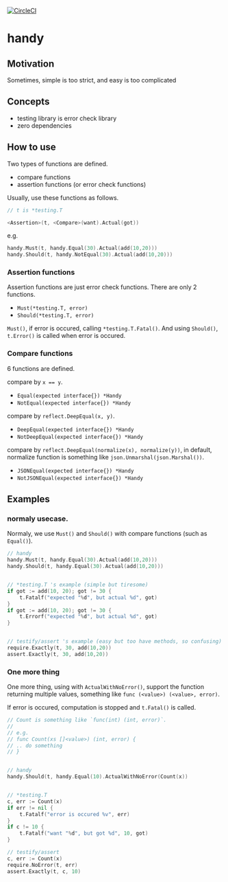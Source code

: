 [![CircleCI](https://circleci.com/gh/podhmo/handy.svg?style=svg)](https://circleci.com/gh/podhmo/handy)

# handy

## Motivation

Sometimes, simple is too strict, and easy is too complicated

## Concepts

- testing library is error check library
- zero dependencies

## How to use

Two types of functions are defined.

- compare functions
- assertion functions (or error check functions)

Usually, use these functions as follows.

```go
// t is *testing.T

<Assertion>(t, <Compare>(want).Actual(got))
```

e.g.

```go
handy.Must(t, handy.Equal(30).Actual(add(10,20)))
handy.Should(t, handy.NotEqual(30).Actual(add(10,20)))
```

### Assertion functions

Assertion functions are just error check functions. There are only 2 functions.

- `Must(*testing.T, error)`
- `Should(*testing.T, error)`

`Must()`, if error is occured, calling `*testing.T.Fatal()`. And using `Should()`, `t.Error()` is called when error is occured.

### Compare functions

6 functions are defined.

compare by `x == y`.

- `Equal(expected interface{}) *Handy`
- `NotEqual(expected interface{}) *Handy`

compare by `reflect.DeepEqual(x, y)`.

- `DeepEqual(expected interface{}) *Handy`
- `NotDeepEqual(expected interface{}) *Handy`

compare by `reflect.DeepEqual(normalize(x), normalize(y))`, in default, normalize function is something like `json.Unmarshal(json.Marshal())`.

- `JSONEqual(expected interface{}) *Handy`
- `NotJSONEqual(expected interface{}) *Handy`

## Examples

### normaly usecase.

Normaly, we use `Must()` and `Should()` with compare functions (such as `Equal()`).

```go
// handy
handy.Must(t, handy.Equal(30).Actual(add(10,20)))
handy.Should(t, handy.Equal(30).Actual(add(10,20)))


// *testing.T 's example (simple but tiresome)
if got := add(10, 20); got != 30 {
	t.Fatalf("expected "%d", but actual %d", got)
}
if got := add(10, 20); got != 30 {
	t.Errorf("expected "%d", but actual %d", got)
}


// testify/assert 's example (easy but too have methods, so confusing)
require.Exactly(t, 30, add(10,20))
assert.Exactly(t, 30, add(10,20))
```

### One more thing

One more thing, using with `ActualWithNoError()`, support the function returning multiple values, something like `func (<value>) (<value>, error)`. 

If error is occured, computation is stopped and `t.Fatal()` is called.

```go
// Count is something like `func(int) (int, error)`.
//
// e.g.
// func Count(xs []<value>) (int, error) {
// .. do something
// }


// handy
handy.Should(t, handy.Equal(10).ActualWithNoError(Count(x))


// *testing.T
c, err := Count(x)
if err != nil {
	t.Fatalf("error is occured %v", err)
}
if c != 10 {
	t.Fatalf("want "%d", but got %d", 10, got)
}

// testify/assert
c, err := Count(x)
require.NoError(t, err)
assert.Exactly(t, c, 10)
```

